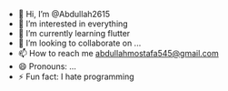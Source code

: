 - 👋 Hi, I’m @Abdullah2615
- 👀 I’m interested in everything
- 🌱 I’m currently learning flutter
- 💞️ I’m looking to collaborate on ...
- 📫 How to reach me abdullahmostafa545@gmail.com
- 😄 Pronouns: ...
- ⚡ Fun fact: I hate programming 

<!---
Abdullah2615/Abdullah2615 is a ✨ special ✨ repository because its `README.md` (this file) appears on your GitHub profile.
You can click the Preview link to take a look at your changes.
--->

